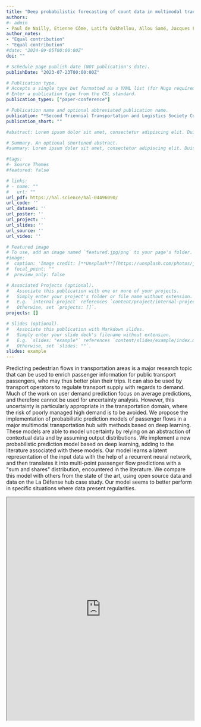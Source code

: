 ```yaml
---
title: "Deep probabilistic forecasting of count data in multimodal transport systems"
authors:
#- admin
- Paul de Nailly, Etienne Côme, Latifa Oukhellou, Allou Samé, Jacques Ferrière
author_notes:
- "Equal contribution"
- "Equal contribution"
#date: "2024-09-05T00:00:00Z"
doi: ""

# Schedule page publish date (NOT publication's date).
publishDate: "2023-07-23T00:00:00Z"

# Publication type.
# Accepts a single type but formatted as a YAML list (for Hugo requirements).
# Enter a publication type from the CSL standard.
publication_types: ["paper-conference"]

# Publication name and optional abbreviated publication name.
publication: "*Second Triennial Transportation and Logistics Society Conference (TSL 2023)*"
publication_short: ""

#abstract: Lorem ipsum dolor sit amet, consectetur adipiscing elit. Duis posuere tellus ac convallis placerat. Proin tincidunt magna sed ex sollicitudin condimentum. Sed ac faucibus dolor, scelerisque sollicitudin nisi. Cras purus urna, suscipit quis sapien eu, pulvinar tempor diam. Quisque risus orci, mollis id ante sit amet, gravida egestas nisl. Sed ac tempus magna. Proin in dui enim. Donec condimentum, sem id dapibus fringilla, tellus enim condimentum arcu, nec volutpat est felis vel metus. Vestibulum sit amet erat at nulla eleifend gravida.

# Summary. An optional shortened abstract.
#summary: Lorem ipsum dolor sit amet, consectetur adipiscing elit. Duis posuere tellus ac convallis placerat. Proin tincidunt magna sed ex sollicitudin condimentum.

#tags:
#- Source Themes
#featured: false

# links:
# - name: ""
#   url: ""
url_pdf: https://hal.science/hal-04496090/
url_code: ''
url_dataset: ''
url_poster: ''
url_project: ''
url_slides: ''
url_source: ''
url_video: ''

# Featured image
# To use, add an image named `featured.jpg/png` to your page's folder. 
#image:
#  caption: 'Image credit: [**Unsplash**](https://unsplash.com/photos/jdD8gXaTZsc)'
#  focal_point: ""
#  preview_only: false

# Associated Projects (optional).
#   Associate this publication with one or more of your projects.
#   Simply enter your project's folder or file name without extension.
#   E.g. `internal-project` references `content/project/internal-project/index.md`.
#   Otherwise, set `projects: []`.
projects: []

# Slides (optional).
#   Associate this publication with Markdown slides.
#   Simply enter your slide deck's filename without extension.
#   E.g. `slides: "example"` references `content/slides/example/index.md`.
#   Otherwise, set `slides: ""`.
slides: example
---
```


Predicting pedestrian flows in transportation areas is a major research topic that can be used to enrich passenger information for public transport passengers, who may thus better plan their trips. It can also be used by transport operators to regulate transport supply with regards to demand. Much of the work on user demand prediction focus on average predictions, and therefore cannot be used for uncertainty analysis.
However, this uncertainty is particularly appropriate in the transportation domain, where the risk of poorly managed high demand is to be avoided.
We propose the implementation of probabilistic prediction models of passenger flows in a major multimodal transportation hub with methods based on deep learning. These models are able to model uncertainty by relying on an abstraction of contextual data and by assuming output distributions.
We implement a new probabilistic prediction model based on deep learning, adding to the literature associated with these models. Our model learns a latent representation of the input data with the help of a recurrent neural network, and then translates it into multi-point passenger flow predictions with a "sum and shares" distribution, encountered in the literature.
We compare this model with others from the state of the art, using open source data and data on the La Défense hub case study. Our model seems to better perform in specific situations where data present regularities.

<iframe src="https://drive.google.com/file/d/13bnIjhrBGK7wqkcwWuqihAbVG8BfL_3t/preview" width="100%" height="600px"></iframe>